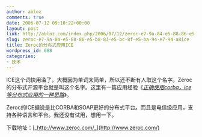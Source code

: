 ```yaml
---
author: abloz
comments: true
date: 2006-07-12 09:10:22+00:00
layout: post
link: http://abloz.com/index.php/2006/07/12/zeroc-e7-9a-84-e5-88-86-e5-b8-83-e5-bc-8f-e5-ba-94-e7-94-a8ice/
slug: zeroc-e7-9a-84-e5-88-86-e5-b8-83-e5-bc-8f-e5-ba-94-e7-94-a8ice
title: Zeroc的分布式应用ICE
wordpress_id: 688
categories:
- 技术
---
```





ICE这个词快用滥了，大概因为单词太简单，所以还不断有人取这个名字。Zeroc的分布式开源平台就是叫这个名字。这里有一篇应用经验《[_正确使用corba，ice等分布式应用的一种思路_](http://blog.csdn.net/h8135/archive/2005/03/02/307245.aspx)》。 




Zeroc的ICE据说是比CORBA和SOAP更好的分布式平台。而且是电信级应用，支持各种语言和平台。我还没有试用，想用一下。




下载地址：[_http://www.zeroc.com/_](http://www.zeroc.com/)
